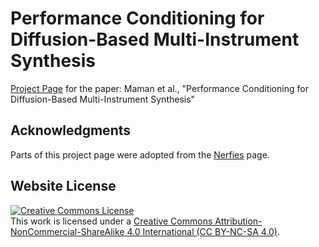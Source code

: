 # Performance Conditioning for Diffusion-Based Multi-Instrument Synthesis
[Project Page](https://benadar293.github.io/midipm) for the paper: Maman et al., "Performance Conditioning for Diffusion-Based Multi-Instrument Synthesis"

## Acknowledgments
Parts of this project page were adopted from the [Nerfies](https://nerfies.github.io/) page.

## Website License
<a rel="license" href="https://creativecommons.org/licenses/by-nc-sa/4.0/"><img alt="Creative Commons License" style="border-width:0" src="https://i.creativecommons.org/l/by-nc-sa/4.0/88x31.png" /></a><br />This work is licensed under a <a rel="license" href="http://creativecommons.org/licenses/by-sa/4.0/">Creative Commons Attribution-NonCommercial-ShareAlike 4.0 International (CC BY-NC-SA 4.0)</a>.
